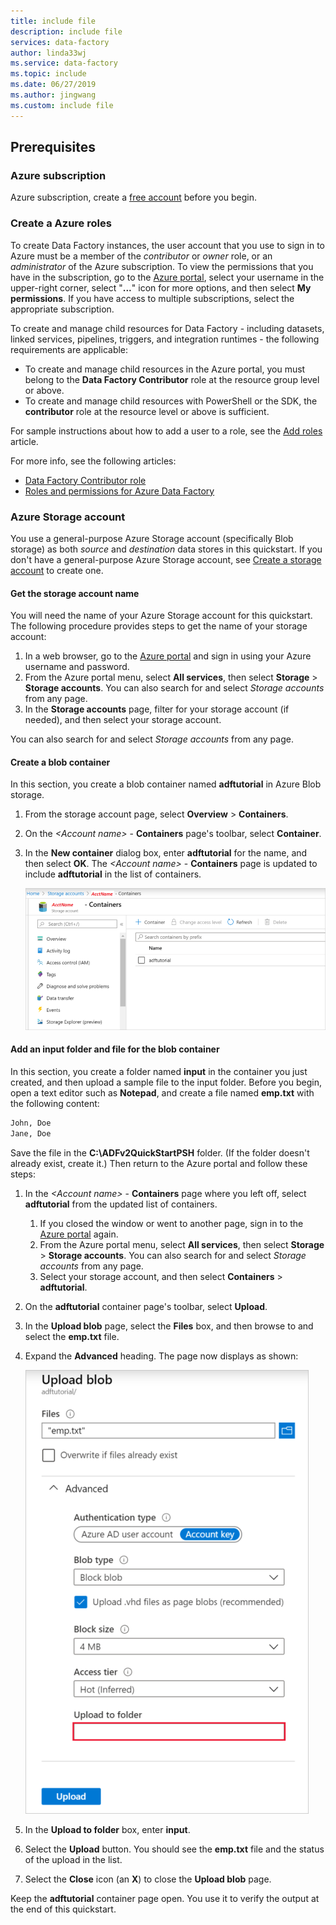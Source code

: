 ```yaml
---
title: include file
description: include file
services: data-factory
author: linda33wj
ms.service: data-factory
ms.topic: include
ms.date: 06/27/2019
ms.author: jingwang
ms.custom: include file
---
```


## Prerequisites

### Azure subscription
Azure subscription, create a [free account](https://azure.microsoft.com/free/) before you begin.

### Create a Azure roles
To create Data Factory instances, the user account that you use to sign in to Azure must be a member of the *contributor* or *owner* role, or an *administrator* of the Azure subscription. To view the permissions that you have in the subscription, go to the [Azure portal](https://portal.azure.com), select your username in the upper-right corner, select "**...**" icon for more options, and then select **My permissions**. If you have access to multiple subscriptions, select the appropriate subscription.

To create and manage child resources for Data Factory - including datasets, linked services, pipelines, triggers, and integration runtimes - the following requirements are applicable:

- To create and manage child resources in the Azure portal, you must belong to the **Data Factory Contributor** role at the resource group level or above.
- To create and manage child resources with PowerShell or the SDK, the **contributor** role at the resource level or above is sufficient.

For sample instructions about how to add a user to a role, see the [Add roles](../articles/cost-management-billing/manage/add-change-subscription-administrator.md) article.

For more info, see the following articles:

- [Data Factory Contributor role](../articles/role-based-access-control/built-in-roles.md#data-factory-contributor)
- [Roles and permissions for Azure Data Factory](../articles/data-factory/concepts-roles-permissions.md)

### Azure Storage account
You use a general-purpose Azure Storage account (specifically Blob storage) as both *source* and *destination* data stores in this quickstart. If you don't have a general-purpose Azure Storage account, see [Create a storage account](../articles/storage/common/storage-account-create.md) to create one. 

#### Get the storage account name
You will need the name of your Azure Storage account for this quickstart. The following procedure provides steps to get the name of your storage account: 

1. In a web browser, go to the [Azure portal](https://portal.azure.com) and sign in using your Azure username and password.
2. From the Azure portal menu, select **All services**, then select **Storage** > **Storage accounts**. You can also search for and select *Storage accounts* from any page.
3. In the **Storage accounts** page, filter for your storage account (if needed), and then select your storage account. 

You can also search for and select *Storage accounts* from any page.

#### Create a blob container
In this section, you create a blob container named **adftutorial** in Azure Blob storage.

1. From the storage account page, select **Overview** > **Containers**.
2. On the *\<Account name>* - **Containers** page's toolbar, select **Container**.
3. In the **New container** dialog box, enter **adftutorial** for the name, and then select **OK**. The *\<Account name>* - **Containers** page is updated to include **adftutorial** in the list of containers.

   ![List of containers](media/data-factory-quickstart-prerequisites/list-of-containers.png)

#### Add an input folder and file for the blob container
In this section, you create a folder named **input** in the container you just created, and then upload a sample file to the input folder. Before you begin, open a text editor such as **Notepad**, and create a file named **emp.txt** with the following content:

```emp.txt
John, Doe
Jane, Doe
```

Save the file in the **C:\ADFv2QuickStartPSH** folder. (If the folder doesn't already exist, create it.) Then return to the Azure portal and follow these steps:

1. In the *\<Account name>* - **Containers** page where you left off, select **adftutorial** from the updated list of containers.

   1. If you closed the window or went to another page, sign in to the [Azure portal](https://portal.azure.com) again.
   1. From the Azure portal menu, select **All services**, then select **Storage** > **Storage accounts**. You can also search for and select *Storage accounts* from any page.
   1. Select your storage account, and then select **Containers** > **adftutorial**.

2. On the **adftutorial** container page's toolbar, select **Upload**.
3. In the **Upload blob** page, select the **Files** box, and then browse to and select the **emp.txt** file.
4. Expand the **Advanced** heading. The page now displays as shown:

   ![Select Advanced link](media/data-factory-quickstart-prerequisites/upload-blob-advanced.png)
5. In the **Upload to folder** box, enter **input**.
6. Select the **Upload** button. You should see the **emp.txt** file and the status of the upload in the list.
7. Select the **Close** icon (an **X**) to close the **Upload blob** page.

Keep the **adftutorial** container page open. You use it to verify the output at the end of this quickstart.